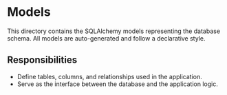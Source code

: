 # Models

This directory contains the SQLAlchemy models representing the database schema.
All models are auto-generated and follow a declarative style.

## Responsibilities
- Define tables, columns, and relationships used in the application.
- Serve as the interface between the database and the application logic.
